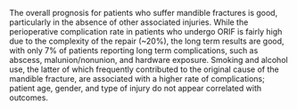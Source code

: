 The overall prognosis for patients who suffer mandible fractures is good, particularly in the absence of other associated injuries. While the perioperative complication rate in patients who undergo ORIF is fairly high due to the complexity of the repair (~20%), the long term results are good, with only 7% of patients reporting long term complications, such as abscess, malunion/nonunion, and hardware exposure. Smoking and alcohol use, the latter of which frequently contributed to the original cause of the mandible fracture, are associated with a higher rate of complications; patient age, gender, and type of injury do not appear correlated with outcomes.